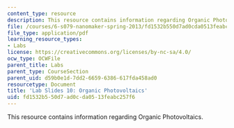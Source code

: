 ```yaml
---
content_type: resource
description: This resource contains information regarding Organic Photovoltaics.
file: /courses/6-s079-nanomaker-spring-2013/fd1532b550d7ad0cda0513feabc257f6_MIT6_S079S13_lab_slides10.pdf
file_type: application/pdf
learning_resource_types:
- Labs
license: https://creativecommons.org/licenses/by-nc-sa/4.0/
ocw_type: OCWFile
parent_title: Labs
parent_type: CourseSection
parent_uid: d59b0e1d-7dd2-6659-6386-617fda458ad0
resourcetype: Document
title: 'Lab Slides 10: Organic Photovoltaics'
uid: fd1532b5-50d7-ad0c-da05-13feabc257f6
---
```

This resource contains information regarding Organic Photovoltaics.